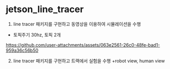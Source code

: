 # jetson_line_tracer

1. line tracer 패키지를 구현하고 동영상을 이용하여 시뮬레이션을 수행
+ 토픽주기 30hz, 토픽 2개

https://github.com/user-attachments/assets/063e2561-26c0-48fe-bad1-959a36c56b50

2. line tracer 패키지를 구현하고 트랙에서 실험을 수행
+robot view, human view

